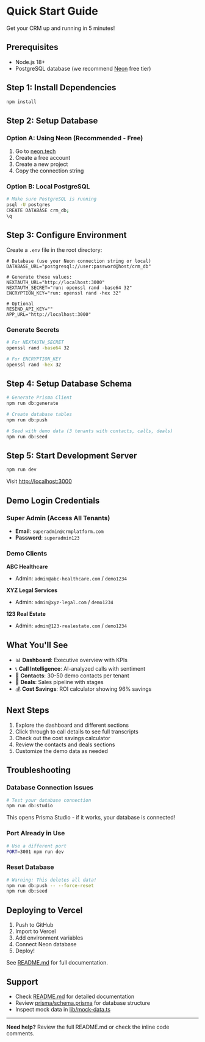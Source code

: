 # Quick Start Guide

Get your CRM up and running in 5 minutes!

## Prerequisites

- Node.js 18+
- PostgreSQL database (we recommend [Neon](https://neon.tech) free tier)

## Step 1: Install Dependencies

```bash
npm install
```

## Step 2: Setup Database

### Option A: Using Neon (Recommended - Free)

1. Go to [neon.tech](https://neon.tech)
2. Create a free account
3. Create a new project
4. Copy the connection string

### Option B: Local PostgreSQL

```bash
# Make sure PostgreSQL is running
psql -U postgres
CREATE DATABASE crm_db;
\q
```

## Step 3: Configure Environment

Create a `.env` file in the root directory:

```env
# Database (use your Neon connection string or local)
DATABASE_URL="postgresql://user:password@host/crm_db"

# Generate these values:
NEXTAUTH_URL="http://localhost:3000"
NEXTAUTH_SECRET="run: openssl rand -base64 32"
ENCRYPTION_KEY="run: openssl rand -hex 32"

# Optional
RESEND_API_KEY=""
APP_URL="http://localhost:3000"
```

### Generate Secrets

```bash
# For NEXTAUTH_SECRET
openssl rand -base64 32

# For ENCRYPTION_KEY
openssl rand -hex 32
```

## Step 4: Setup Database Schema

```bash
# Generate Prisma Client
npm run db:generate

# Create database tables
npm run db:push

# Seed with demo data (3 tenants with contacts, calls, deals)
npm run db:seed
```

## Step 5: Start Development Server

```bash
npm run dev
```

Visit [http://localhost:3000](http://localhost:3000)

## Demo Login Credentials

### Super Admin (Access All Tenants)
- **Email**: `superadmin@crmplatform.com`
- **Password**: `superadmin123`

### Demo Clients

**ABC Healthcare**
- Admin: `admin@abc-healthcare.com` / `demo1234`

**XYZ Legal Services**
- Admin: `admin@xyz-legal.com` / `demo1234`

**123 Real Estate**
- Admin: `admin@123-realestate.com` / `demo1234`

## What You'll See

- 📊 **Dashboard**: Executive overview with KPIs
- 📞 **Call Intelligence**: AI-analyzed calls with sentiment
- 👥 **Contacts**: 30-50 demo contacts per tenant
- 💼 **Deals**: Sales pipeline with stages
- 💰 **Cost Savings**: ROI calculator showing 96% savings

## Next Steps

1. Explore the dashboard and different sections
2. Click through to call details to see full transcripts
3. Check out the cost savings calculator
4. Review the contacts and deals sections
5. Customize the demo data as needed

## Troubleshooting

### Database Connection Issues

```bash
# Test your database connection
npm run db:studio
```

This opens Prisma Studio - if it works, your database is connected!

### Port Already in Use

```bash
# Use a different port
PORT=3001 npm run dev
```

### Reset Database

```bash
# Warning: This deletes all data!
npm run db:push -- --force-reset
npm run db:seed
```

## Deploying to Vercel

1. Push to GitHub
2. Import to Vercel
3. Add environment variables
4. Connect Neon database
5. Deploy!

See [README.md](./README.md) for full documentation.

## Support

- Check [README.md](./README.md) for detailed documentation
- Review [prisma/schema.prisma](./prisma/schema.prisma) for database structure
- Inspect mock data in [lib/mock-data.ts](./lib/mock-data.ts)

---

**Need help?** Review the full README.md or check the inline code comments.

